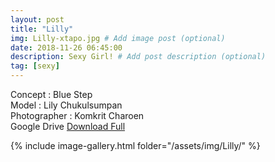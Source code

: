 ```yaml
---
layout: post
title: "Lilly"
img: Lilly-xtapo.jpg # Add image post (optional)
date: 2018-11-26 06:45:00
description: Sexy Girl! # Add post description (optional)
tag: [sexy]
---
```

Concept : Blue Step  
Model : Lily Chukulsumpan  
Photographer : Komkrit Charoen  
Google Drive [Download Full](http://gestyy.com/e0HAlf)     


{% include image-gallery.html folder="/assets/img/Lilly/" %}
